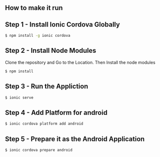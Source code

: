 ## How to make it run

## Step 1 - Install Ionic Cordova Globally
```bash
$ npm install -g ionic cordova
```
## Step 2 - Install Node Modules

Clone the repository and Go to the  Location. Then Install the node modules
```bash
$ npm install
```
## Step 3 - Run the Appliction

```bash
$ ionic serve
```
## Step 4 - Add Platform for android
```bash
$ ionic cordova platform add android
```

## Step 5 - Prepare it as the Android Application
```bash
$ ionic cordova prepare android
```
